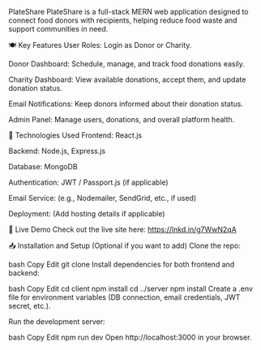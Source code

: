 PlateShare
PlateShare is a full-stack MERN web application designed to connect food donors with recipients, helping reduce food waste and support communities in need.

🍽️ Key Features
User Roles: Login as Donor or Charity.

Donor Dashboard: Schedule, manage, and track food donations easily.

Charity Dashboard: View available donations, accept them, and update donation status.

Email Notifications: Keep donors informed about their donation status.

Admin Panel: Manage users, donations, and overall platform health.

🔧 Technologies Used
Frontend: React.js

Backend: Node.js, Express.js

Database: MongoDB

Authentication: JWT / Passport.js (if applicable)

Email Service: (e.g., Nodemailer, SendGrid, etc., if used)

Deployment: (Add hosting details if applicable)

🚀 Live Demo
Check out the live site here:
https://lnkd.in/g7WwN2qA

📥 Installation and Setup (Optional if you want to add)
Clone the repo:

bash
Copy
Edit
git clone <repository-url>
Install dependencies for both frontend and backend:

bash
Copy
Edit
cd client
npm install
cd ../server
npm install
Create a .env file for environment variables (DB connection, email credentials, JWT secret, etc.).

Run the development server:

bash
Copy
Edit
npm run dev
Open http://localhost:3000 in your browser.
